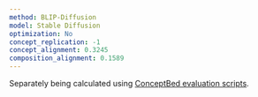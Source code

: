```yaml
---
method: BLIP-Diffusion
model: Stable Diffusion
optimization: No
concept_replication: -1
concept_alignment: 0.3245
composition_alignment: 0.1589
---
```


Separately being calculated using <a href="https://github.com/ConceptBed/evaluations">ConceptBed evaluation scripts</a>.
